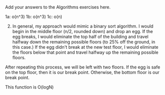 Add your answers to the Algorithms exercises here.

1a: o(n^3)
1b: o(n^3)
1c: o(n)

2. In general, my approach would mimic a binary sort algorithm. I would begin in the middle floor (n/2, rounded down) and drop an egg. If the egg breaks, I would eliminate the top half of the building and travel halfway down the remaining possible floors (to 25% off the ground, in this case.) If the egg didn't break at the new test floor, I would eliminate the floors below that point and travel halfway up the remaining possible floors.

After repeating this process, we will be left with two floors. If the egg is safe on the top floor, then it is our break point. Otherwise, the bottom floor is our break point.

This function is O(logN)
